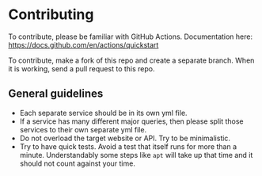 # Contributing

To contribute, please be familiar with GitHub Actions.
Documentation here: https://docs.github.com/en/actions/quickstart

To contribute, make a fork of this repo and create a separate branch.
When it is working, send a pull request to this repo.

## General guidelines

* Each separate service should be in its own yml file.
* If a service has many different major queries, then please split those services to their own separate yml file.
* Do not overload the target website or API. Try to be minimalistic.
* Try to have quick tests. Avoid a test that itself runs for more than a minute. Understandably some steps like `apt` will take up that time and it should not count against your time.

